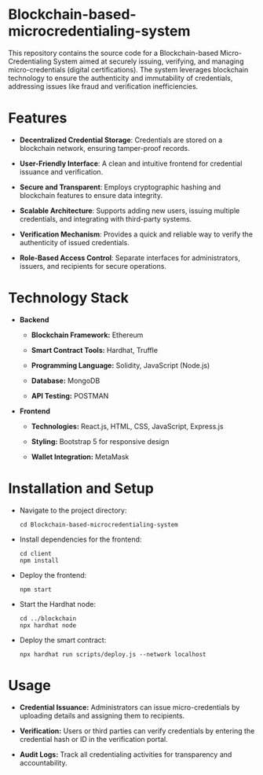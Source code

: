 # Blockchain-based-microcredentialing-system
This repository contains the source code for a Blockchain-based Micro-Credentialing System aimed at securely issuing, verifying, and managing micro-credentials (digital certifications). The system leverages blockchain technology to ensure the authenticity and immutability of credentials, addressing issues like fraud and verification inefficiencies.

# Features

- **Decentralized Credential Storage**: Credentials are stored on a blockchain network, ensuring tamper-proof records.

- **User-Friendly Interface**: A clean and intuitive frontend for credential issuance and verification.

- **Secure and Transparent**: Employs cryptographic hashing and blockchain features to ensure data integrity.

- **Scalable Architecture**: Supports adding new users, issuing multiple credentials, and integrating with third-party systems.

- **Verification Mechanism**: Provides a quick and reliable way to verify the authenticity of issued credentials.

- **Role-Based Access Control**: Separate interfaces for administrators, issuers, and recipients for secure operations.

# Technology Stack

- **Backend**

  - **Blockchain Framework:** Ethereum

  - **Smart Contract Tools:** Hardhat, Truffle

  - **Programming Language:** Solidity, JavaScript (Node.js)

  - **Database:** MongoDB

  - **API Testing:** POSTMAN

- **Frontend**

  - **Technologies:** React.js, HTML, CSS, JavaScript, Express.js

  - **Styling:** Bootstrap 5 for responsive design

  - **Wallet Integration:** MetaMask

# Installation and Setup
- Navigate to the project directory:
  
  ```
  cd Blockchain-based-microcredentialing-system
  ```
- Install dependencies for the frontend:
  
  ```
  cd client
  npm install
  ```
- Deploy the frontend:
  
  ```
  npm start
  ```
- Start the Hardhat node:
  
  ```
  cd ../blockchain
  npx hardhat node
  ```
- Deploy the smart contract:
  
  ```
  npx hardhat run scripts/deploy.js --network localhost
  ```
# Usage
- **Credential Issuance:** Administrators can issue micro-credentials by uploading details and assigning them to recipients.
  
- **Verification:** Users or third parties can verify credentials by entering the credential hash or ID in the verification portal.
  
- **Audit Logs:** Track all credentialing activities for transparency and accountability.

